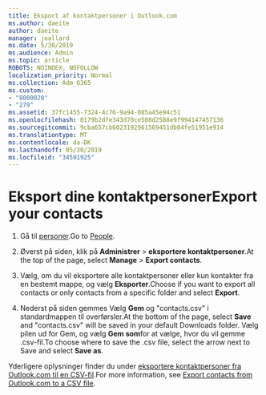 ```yaml
---
title: Eksport af kontaktpersoner i Outlook.com
ms.author: daeite
author: daeite
manager: joallard
ms.date: 5/30/2019
ms.audience: Admin
ms.topic: article
ROBOTS: NOINDEX, NOFOLLOW
localization_priority: Normal
ms.collection: Adm_O365
ms.custom:
- "8000020"
- "279"
ms.assetid: 37fc1455-7324-4c76-9a94-085a45e94c51
ms.openlocfilehash: 0179b2dfe343d70ce508d2588e9f994147457136
ms.sourcegitcommit: 9cba657cb6023192961569451db84fe51951e914
ms.translationtype: MT
ms.contentlocale: da-DK
ms.lasthandoff: 05/30/2019
ms.locfileid: "34591925"
---
```

# <a name="export-your-contacts"></a><span data-ttu-id="503d1-102">Eksport dine kontaktpersoner</span><span class="sxs-lookup"><span data-stu-id="503d1-102">Export your contacts</span></span>

1. <span data-ttu-id="503d1-103">Gå til [personer](https://outlook.live.com/people/).</span><span class="sxs-lookup"><span data-stu-id="503d1-103">Go to [People](https://outlook.live.com/people/).</span></span>

2. <span data-ttu-id="503d1-104">Øverst på siden, klik på **Administrer** \> **eksportere kontaktpersoner**.</span><span class="sxs-lookup"><span data-stu-id="503d1-104">At the top of the page, select **Manage** \> **Export contacts**.</span></span>

3. <span data-ttu-id="503d1-105">Vælg, om du vil eksportere alle kontaktpersoner eller kun kontakter fra en bestemt mappe, og vælg **Eksporter**.</span><span class="sxs-lookup"><span data-stu-id="503d1-105">Choose if you want to export all contacts or only contacts from a specific folder and select **Export**.</span></span>

4. <span data-ttu-id="503d1-106">Nederst på siden gemmes Vælg **Gem** og "contacts.csv" i standardmappen til overførsler.</span><span class="sxs-lookup"><span data-stu-id="503d1-106">At the bottom of the page, select **Save** and "contacts.csv" will be saved in your default Downloads folder.</span></span> <span data-ttu-id="503d1-107">Vælg pilen ud for Gem, og vælg **Gem som**for at vælge, hvor du vil gemme .csv-fil.</span><span class="sxs-lookup"><span data-stu-id="503d1-107">To choose where to save the .csv file, select the arrow next to Save and select **Save as**.</span></span>

<span data-ttu-id="503d1-108">Yderligere oplysninger finder du under [eksportere kontaktpersoner fra Outlook.com til en CSV-fil](https://go.microsoft.com/fwlink/p/?linkid=873137).</span><span class="sxs-lookup"><span data-stu-id="503d1-108">For more information, see [Export contacts from Outlook.com to a CSV file](https://go.microsoft.com/fwlink/p/?linkid=873137).</span></span>